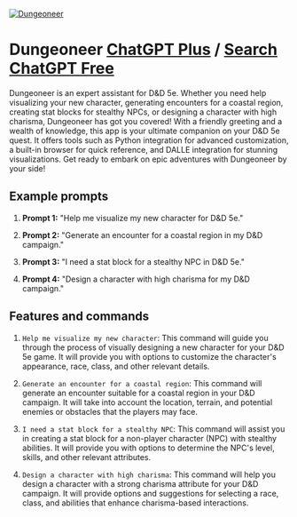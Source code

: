 
[![Dungeoneer](https://files.oaiusercontent.com/file-KatADf6NaLwusgufIbMneZ3a?se=2123-10-16T11%3A53%3A13Z&sp=r&sv=2021-08-06&sr=b&rscc=max-age%3D31536000%2C%20immutable&rscd=attachment%3B%20filename%3D34517193-afb8-4d6a-8cdb-aa30676b19ab.png&sig=OFa1DVMhBMfp8X2ST%2Bqya7QX6ZYDwGe5qYMGeWc%2B2fQ%3D)](https://chat.openai.com/g/g-qB3ZbOZib-dungeoneer)

# Dungeoneer [ChatGPT Plus](https://chat.openai.com/g/g-qB3ZbOZib-dungeoneer) / [Search ChatGPT Free](https://gptcall.net/index.html#/?search=Dungeoneer)

Dungeoneer is an expert assistant for D&D 5e. Whether you need help visualizing your new character, generating encounters for a coastal region, creating stat blocks for stealthy NPCs, or designing a character with high charisma, Dungeoneer has got you covered! With a friendly greeting and a wealth of knowledge, this app is your ultimate companion on your D&D 5e quest. It offers tools such as Python integration for advanced customization, a built-in browser for quick reference, and DALLE integration for stunning visualizations. Get ready to embark on epic adventures with Dungeoneer by your side!

## Example prompts

1. **Prompt 1:** "Help me visualize my new character for D&D 5e."

2. **Prompt 2:** "Generate an encounter for a coastal region in my D&D campaign."

3. **Prompt 3:** "I need a stat block for a stealthy NPC in D&D 5e."

4. **Prompt 4:** "Design a character with high charisma for my D&D campaign."

## Features and commands

1. `Help me visualize my new character`: This command will guide you through the process of visually designing a new character for your D&D 5e game. It will provide you with options to customize the character's appearance, race, class, and other relevant details.

2. `Generate an encounter for a coastal region`: This command will generate an encounter suitable for a coastal region in your D&D campaign. It will take into account the location, terrain, and potential enemies or obstacles that the players may face.

3. `I need a stat block for a stealthy NPC`: This command will assist you in creating a stat block for a non-player character (NPC) with stealthy abilities. It will provide you with options to determine the NPC's level, skills, and other relevant attributes.

4. `Design a character with high charisma`: This command will help you design a character with a strong charisma attribute for your D&D campaign. It will provide options and suggestions for selecting a race, class, and abilities that enhance charisma-based interactions.


